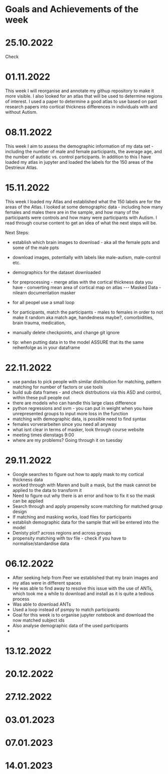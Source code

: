  # Goals and Achievements of the week 


# 25.10.2022
Check

# 01.11.2022
This week I will reorganise and annotate my githup repository to make it more visible. I also looked for an atlas that will be used to determine regions of interest. I used a paper to determine a good atlas to use based on past research papers into cortical thickness differences in individuals with and without Autism. 

# 08.11.2022
This week I aim to assess the demographic information of my data set - including the number of male and female participants, the average age, and the number of autistic vs. control participants. In addition to this I have loaded my atlas in jupyter and loaded the labels for the 150 areas of the Destrieux Atlas. 

# 15.11.2022
 This week I loaded my Atlas and established what the 150 labels are for the areas of the Atlas. I looked at some demographic data - including how many females and males there are in the sample, and how many of the participants were controls and how many were participants with Autism. I read through course content to get an idea of what the next steps will be. 

 Next Steps:
 - establish which brain images to download - aka all the female ppts and some of the male ppts
 - download images, potentially with labels like male-autism, male-control etc. 
 - demographics for the dataset downloaded

 -  for preprocessing - merge atlas with the cortical thickness data you have - converting mean area of cortical map on atlas
 --- Masked Data - nilearn documentation masker 
 - for all peopel use a small loop 

 - for participants, match the participants - males to females in order to not make it random
 aka match age, handedness maybe?, comorbidities, brain trauma, medication, 
 - manually delete checkpoints, and change git ignore

 - tip: when putting data in to the model ASSURE that its the same reihenfolge as in your dataframe

# 22.11.2022
- use pandas to pick people with similar distribution for matching, pattern matching for number of factors or use tools
- build sub data frames - and check distrbutions via this ASD and control, within these pull people out
- there are models who can handle this large class difference 
- python regressions and svm - you can put in weight when you have unrepresented groups to input more loss in the function 
- matching with demographic data, is possible need to find syntax 
- females vorverarbeiten since you need all anyway
- what isnt clear in terms of masker, look through course website 
- meeting times dienstags 9:00 
- where are my problems? Going through it on tuesday 


# 29.11.2022
- Google searches to figure out how to apply mask to my cortical thickness data
- worked through with Maren and built a mask, but the mask cannot be applied to the data to transform it
- Need to figure out why there is an error and how to fix it so the mask can be applied
- Search through and apply propensity score matching for matched group design 
- If matching and masking works, load files for participants 
- establish demographic data for the sample that will be entered into the model 
- Denisty plot? across regions and across groups
- propensity matching with tsv file - check if you have to normalise/standardise data


# 06.12.2022
- After seeking help from Peer we established that my brain images and my atlas were in different spaces
- He was able to find away to resolve this issue with the use of ANTs, which took me a while to download and install as it is quite a tedious process
- Was able to download ANTs
- Used a loop instead of psmpy to match participants
- Goal for this week is to organise jupyter notebook and download the now matched subject ids 
- Also analyse demographic data of the used participants 
- 

# 13.12.2022

# 20.12.2022

# 27.12.2022

# 03.01.2023

# 07.01.2023

# 14.01.2023


